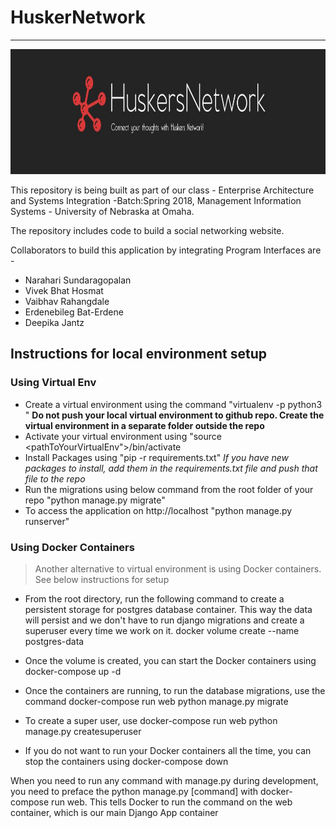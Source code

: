 # HuskerNetwork  
---------------------------------------------------------------------------------------------------------
<div style="text-align:center">
<img src="https://github.com/Jantz021991/HuskerNetwork/blob/master/HuskersNetwork.JPG" width="800" height="200" />
                                                                                                               </div>


This repository is being built as part of our class - Enterprise Architecture and Systems Integration -Batch:Spring 2018, Management Information Systems - University of Nebraska at Omaha.

The repository includes code to build a social networking website.

Collaborators to build this application by integrating Program Interfaces are -

* Narahari Sundaragopalan
* Vivek Bhat Hosmat
* Vaibhav Rahangdale
* Erdenebileg Bat-Erdene
* Deepika Jantz


## Instructions for local environment setup

### Using Virtual Env

* Create a virtual environment using the command 
    "virtualenv -p python3 <yourEnvNameHere>"
    **Do not push your local virtual environment to github repo. Create the virtual environment in a separate folder outside the repo**
* Activate your virtual environment using 
    "source <pathToYourVirtualEnv">/bin/activate
* Install Packages using 
    "pip -r requirements.txt"
    *If you have new packages to install, add them in the requirements.txt file and push that file to the repo*
* Run the migrations using below command from the root folder of your repo
    "python manage.py migrate" 
* To access the application on http://localhost
    "python manage.py runserver"


### Using Docker Containers

> Another alternative to virtual environment is using Docker containers. See below instructions for setup

* From the root directory, run the following command to create a persistent storage for postgres database container. This way the data will persist and we don't have to run django migrations and create a superuser every time we work on it.
    docker volume create --name postgres-data
    
* Once the volume is created, you can start the Docker containers using
    docker-compose up -d 

* Once the containers are running, to run the database migrations, use the command
    docker-compose run web python manage.py migrate

* To create a super user, use
    docker-compose run web python manage.py createsuperuser

* If you do not want to run your Docker containers all the time, you can stop the containers using
    docker-compose down

When you need to run any command with manage.py during development, you need to preface the python manage.py [command] with docker-compose run web. This tells Docker to run the command on the web container, which is our main Django App container







